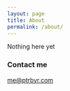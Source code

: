 ```yaml
---
layout: page
title: About
permalink: /about/
---
```


Nothing here yet

### Contact me

[me@ptrbyr.com](mailto:me@ptrbyr.com)